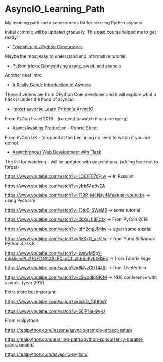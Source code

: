 # AsyncIO_Learning_Path
My learning path and also resources list for learning Python asyncio

Initial commit; will be updated gradually.
This paid course helped me to get ready:

* [Educative.oi - Python Concurrency](https://www.educative.io/courses/python-concurrency-for-senior-engineering-interviews/)

Maybe the most easy to understand and informative tutorial: 

* [Python tricks: Demystifying async, await, and asyncio](https://www.youtube.com/watch?v=tSLDcRkgTsY)

Another neat intro:

* [A Really Gentle Introduction to Asyncio](https://www.youtube.com/watch?v=3mb9jFAHRfw)

These 3 videos are from CPython Core developer and it will explore what a hack is under the hood of asyncio:

* [import asyncio: Learn Python's AsyncIO](https://www.youtube.com/playlist?list=PLhNSoGM2ik6SIkVGXWBwerucXjgP1rHmB)

From PyCon Israel 2019 - (no need to watch if you are going)

* [Async/Awaiting Production - Ronnie Sheer](https://www.youtube.com/watch?v=pIXiChn5j4E)

From PyCon UK - (dropped at the beginning no need to watch if you are going):

* [Asynchronous Web Development with Flask](https://www.youtube.com/watch?v=gJ7CnUX_7YQ)

The list for watching - will be updated with descriptions.
(adding here not to forget)

https://www.youtube.com/watch?v=LO61F07s7gw -> In Russian

https://www.youtube.com/watch?v=y1rk64e9vCA

https://www.youtube.com/watch?v=F19R_M4Nay4&feature=youtu.be -> using Pycharm

https://www.youtube.com/watch?v=1Btb5-SWeM8 -> some tutorial

https://www.youtube.com/watch?v=0kXaLh8Fz3k -> From PyCon 2018

https://www.youtube.com/watch?v=qfY2cqjJMdw -> again some tutorial

https://www.youtube.com/watch?v=ReXxO_azV-w -> from Yuriy Selivanov Python 3.7/3.8

https://www.youtube.com/watch?v=zvswM5pY-mk&list=PLzUGFf4GhXBLEQsoOfLzhH6JKybt8I5Ec -> from TutorialEdge

https://www.youtube.com/watch?v=6kNzG0T44SI -> from LivePython

https://www.youtube.com/watch?v=c5wodlqGK-M -> NDC conference with asyncio (year 2017)

Extra more but important:

https://www.youtube.com/watch?v=bckD_GK80oY

https://www.youtube.com/watch?v=S6lPNa-9y-U

From realpython:

https://realpython.com/lessons/asyncio-sample-project-setup/

https://realpython.com/learning-paths/python-concurrency-parallel-programming/

https://realpython.com/async-io-python/
